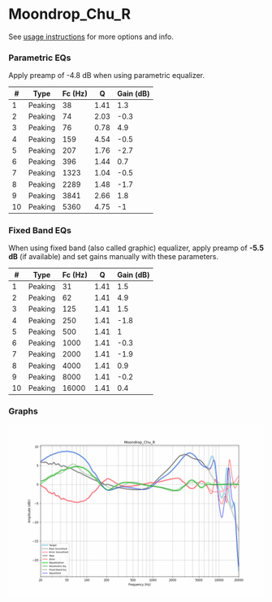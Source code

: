 # Moondrop_Chu_R
See [usage instructions](https://github.com/jaakkopasanen/AutoEq#usage) for more options and info.

### Parametric EQs
Apply preamp of -4.8 dB when using parametric equalizer.

|   # | Type    |   Fc (Hz) |    Q |   Gain (dB) |
|-----|---------|-----------|------|-------------|
|   1 | Peaking |        38 | 1.41 |         1.3 |
|   2 | Peaking |        74 | 2.03 |        -0.3 |
|   3 | Peaking |        76 | 0.78 |         4.9 |
|   4 | Peaking |       159 | 4.54 |        -0.5 |
|   5 | Peaking |       207 | 1.76 |        -2.7 |
|   6 | Peaking |       396 | 1.44 |         0.7 |
|   7 | Peaking |      1323 | 1.04 |        -0.5 |
|   8 | Peaking |      2289 | 1.48 |        -1.7 |
|   9 | Peaking |      3841 | 2.66 |         1.8 |
|  10 | Peaking |      5360 | 4.75 |        -1   |

### Fixed Band EQs
When using fixed band (also called graphic) equalizer, apply preamp of **-5.5 dB** (if available) and set gains manually with these parameters.

|   # | Type    |   Fc (Hz) |    Q |   Gain (dB) |
|-----|---------|-----------|------|-------------|
|   1 | Peaking |        31 | 1.41 |         1.5 |
|   2 | Peaking |        62 | 1.41 |         4.9 |
|   3 | Peaking |       125 | 1.41 |         1.5 |
|   4 | Peaking |       250 | 1.41 |        -1.8 |
|   5 | Peaking |       500 | 1.41 |         1   |
|   6 | Peaking |      1000 | 1.41 |        -0.3 |
|   7 | Peaking |      2000 | 1.41 |        -1.9 |
|   8 | Peaking |      4000 | 1.41 |         0.9 |
|   9 | Peaking |      8000 | 1.41 |        -0.2 |
|  10 | Peaking |     16000 | 1.41 |         0.4 |

### Graphs
![](./Moondrop_Chu_R.png)
